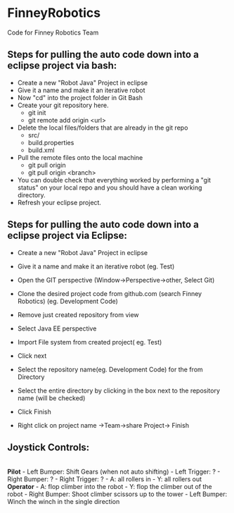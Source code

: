 # FinneyRobotics
Code for Finney Robotics Team

<h2>Steps for pulling the auto code down into a eclipse project via bash:</h2>

- Create a new "Robot Java" Project in eclipse
- Give it a name and make it an iterative robot
- Now "cd" into the project folder in Git Bash
- Create your git repository here.
	- git init
	- git remote add origin \<url\>
- Delete the local files/folders that are already in the git repo
	- src/
	- build.properties
	- build.xml
- Pull the remote files onto the local machine
	- git pull origin
	- git pull origin \<branch\>
- You can double check that everything worked by performing a "git status" on
  your local repo and you should have a clean working directory.
- Refresh your eclipse project.


<h2>Steps for pulling the auto code down into a eclipse project via Eclipse:</h2>

- Create a new "Robot Java" Project in eclipse
- Give it a name and make it an iterative robot (eg. Test)
- Open the GIT perspective (Window->Perspective->other,  Select Git)
- Clone the desired project code from github.com (search Finney Robotics) (eg. Development Code)
- Remove just created repository from view


- Select Java EE perspective
- Import File system from created project( eg. Test)
- Click next
- Select the repository name(eg. Development Code) for the from Directory
- Select the entire directory by clicking in the box next to the repository name (will be checked)
- Click Finish
- Right click on project name ->Team->share Project-> Finish

<h2>Joystick Controls:</h2>
<br>
<b>Pilot</b>
- Left Bumper: Shift Gears (when not auto shifting)
- Left Trigger: ?
- Right Bumper: ?
- Right Trigger: ?
- A: all rollers in
- Y: all rollers out
<b>Operator</b>
- A: flop climber into the robot
- Y: flop the climber out of the robot
- Right Bumper: Shoot climber scissors up to the tower
- Left Bumper: Winch the winch in the single direction
